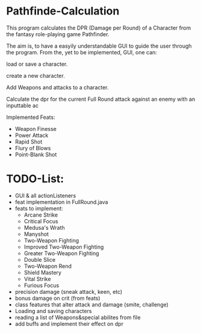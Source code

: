 # Pathfinde-Calculation
This program calculates the DPR (Damage per Round) of a Character from the fantasy role-playing game Pathfinder.

The aim is, to have a easyily understandable GUI to guide the user through the program.
From the, yet to be implemented, GUI, one can:

load or save a character.

create a new character.

Add Weapons and attacks to a character.

Calculate the dpr for the current Full Round attack against an enemy with an inputtable ac

Implemented Feats:
- Weapon Finesse
- Power Attack
- Rapid Shot
- Flury of Blows
- Point-Blank Shot

# TODO-List:
- GUI & all actionListeners
- feat implementation in FullRound.java
- feats to implement:
  - Arcane Strike
  - Critical Focus
  - Medusa's Wrath
  - Manyshot
  - Two-Weapon Fighting
  - Improved Two-Weapon Fighting
  - Greater Two-Weapon Fighting
  - Double Slice
  - Two-Weapon Rend
  - Shield Mastery
  - Vital Strike
  - Furious Focus
- precision damage (sneak attack, keen, etc)
- bonus damage on crit (from feats)
- class features that alter attack and damage (smite, challenge)
- Loading and saving characters
- reading a list of Weapons&special abilites from file
- add buffs and implement their effect on dpr
